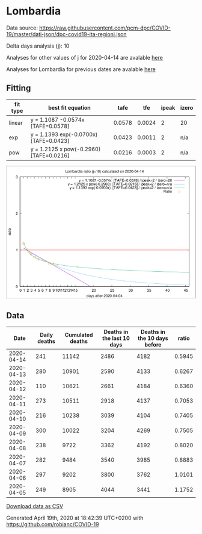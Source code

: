 # Lombardia

Data source: https://raw.githubusercontent.com/pcm-dpc/COVID-19/master/dati-json/dpc-covid19-ita-regioni.json

Delta days analysis (j): 10

Analyses for other values of j for 2020-04-14 are avalable [here](../2020-04-14/README.md)

Analyses for Lombardia for previous dates are avalable [here](../README.md)

## Fitting 
|fit type|best fit equation|tafe|tfe|ipeak|izero|
|-------|-----|--------|------|---|---|
|linear|y = 1.1087 -0.0574x  [TAFE=0.0578]|0.0578|0.0024|2|20|
|exp|y = 1.1393 exp(-0.0700x)  [TAFE=0.0423]|0.0423|0.0011|2|n/a|
|pow|y = 1.2125 x pow(-0.2960)  [TAFE=0.0216]|0.0216|0.0003|2|n/a|

![Plot](COVID-19_lombardia_j10_2020-04-14.png)

## Data
|Date|Daily deaths|Cumulated deaths|Deaths in the last 10 days|Deaths in the 10 days before|ratio|
|----|----------|-----------|-------|--------------------|-----|
|2020-04-14|241|11142|2486|4182|0.5945|
|2020-04-13|280|10901|2590|4133|0.6267|
|2020-04-12|110|10621|2661|4184|0.6360|
|2020-04-11|273|10511|2918|4137|0.7053|
|2020-04-10|216|10238|3039|4104|0.7405|
|2020-04-09|300|10022|3204|4269|0.7505|
|2020-04-08|238|9722|3362|4192|0.8020|
|2020-04-07|282|9484|3540|3985|0.8883|
|2020-04-06|297|9202|3800|3762|1.0101|
|2020-04-05|249|8905|4044|3441|1.1752|

[Download data as CSV](COVID-19_lombardia_j10_2020-04-14.csv)

Generated April 19th, 2020 at 18:42:39 UTC+0200 with https://github.com/robianc/COVID-19
